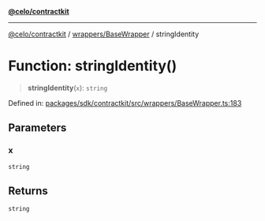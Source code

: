 [**@celo/contractkit**](../../../README.md)

***

[@celo/contractkit](../../../modules.md) / [wrappers/BaseWrapper](../README.md) / stringIdentity

# Function: stringIdentity()

> **stringIdentity**(`x`): `string`

Defined in: [packages/sdk/contractkit/src/wrappers/BaseWrapper.ts:183](https://github.com/celo-org/developer-tooling/blob/master/packages/sdk/contractkit/src/wrappers/BaseWrapper.ts#L183)

## Parameters

### x

`string`

## Returns

`string`
